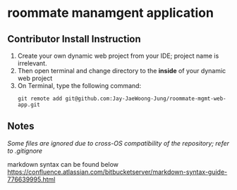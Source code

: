 # roommate manamgent application


## Contributor Install Instruction

1.  Create your own dynamic web project from your IDE; project name is irrelevant.
2.  Then open terminal and change directory to the __inside__ of your dynamic web project 
3.  On Terminal, type the following command:
	```	
	git remote add git@github.com:Jay-JaeWoong-Jung/roommate-mgmt-web-app.git
	```
## Notes

*Some files are ignored due to cross-OS compatibility of the repository; refer to .gitignore*

markdown syntax can be found below
https://confluence.atlassian.com/bitbucketserver/markdown-syntax-guide-776639995.html



